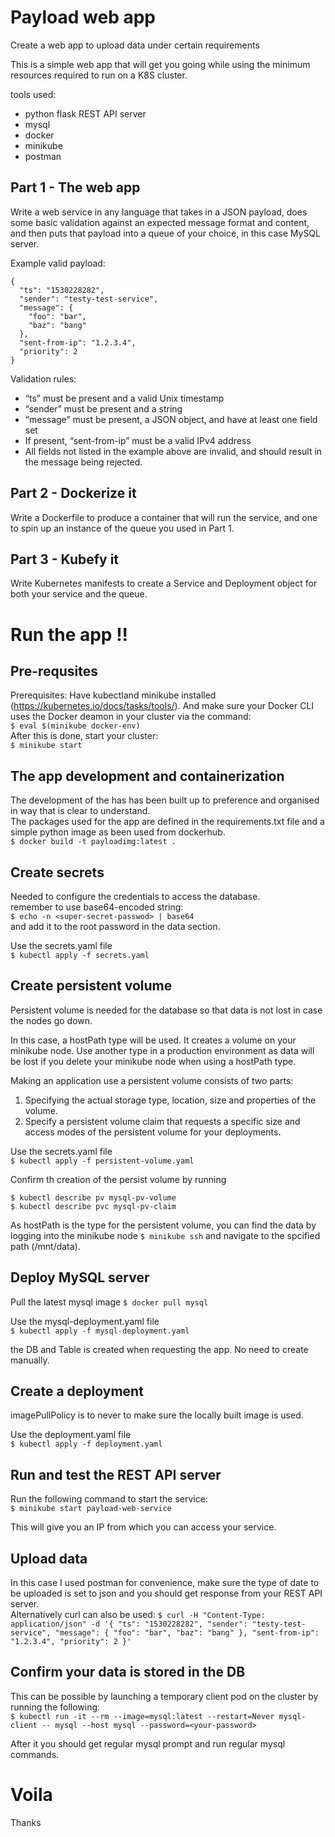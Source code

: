 # Payload web app
Create a web app to upload data under certain requirements

This is a simple web app that will get you going while using the minimum resources required to run on a K8S cluster.

tools used:
- python flask REST API server
- mysql
- docker
- minikube
- postman

## Part 1 - The web app

Write a web service in any language that takes in a JSON payload, does
some basic validation against an expected message format and content,
and then puts that payload into a queue of your choice, in this case MySQL server.

Example valid payload:

```
{
  "ts": "1530228282",
  "sender": "testy-test-service",
  "message": {
    "foo": "bar",
    "baz": "bang"
  },
  "sent-from-ip": "1.2.3.4",
  "priority": 2
}
```

Validation rules:
- “ts” must be present and a valid Unix timestamp
- “sender” must be present and a string
- “message” must be present, a JSON object, and have at least one
field set
- If present, “sent-from-ip” must be a valid IPv4 address
- All fields not listed in the example above are invalid, and
should result in the message being rejected.

## Part 2 - Dockerize it

Write a Dockerfile to produce a container that will run the service, and one to spin up an
instance of the queue you used in Part 1.

## Part 3 - Kubefy it

Write Kubernetes manifests to create a Service and Deployment object for both your service
and the queue.


# Run the app !!

## Pre-requsites

Prerequisites: Have kubectland minikube installed (https://kubernetes.io/docs/tasks/tools/). And make sure your Docker CLI uses the Docker deamon in your cluster via the command:  
`$ eval $(minikube docker-env)`  
After this is done, start your cluster:  
`$ minikube start`

## The app development and containerization

The development of the has has been built up to preference and organised in way that is clear to understand.  
The packages used for the app are defined in the requirements.txt file and a simple python image as been used from dockerhub.  
`$ docker build -t payloadimg:latest .`

## Create secrets

Needed to configure the credentials to access the database.  
remember to use base64-encoded string:  
`$ echo -n <super-secret-passwod> | base64`  
and add it to the root password in the data section.

Use the secrets.yaml file  
`$ kubectl apply -f secrets.yaml`

## Create persistent volume

Persistent volume is needed for the database so that data is not lost in case the nodes go down.

In this case, a hostPath type will be used. It creates a volume on your minikube node. Use another type in a production environment as data will be lost if you delete your minikube node when using a hostPath type.

Making an application use a persistent volume consists of two parts:

1. Specifying the actual storage type, location, size and properties of the volume.
2. Specify a persistent volume claim that requests a specific size and access modes of the persistent volume for your deployments. 

Use the secrets.yaml file  
`$ kubectl apply -f persistent-volume.yaml`

Confirm th creation of the persist volume by running
```
$ kubectl describe pv mysql-pv-volume
$ kubectl describe pvc mysql-pv-claim
```

As hostPath is the type for the persistent volume, you can find the data by logging into the minikube node `$ minikube ssh` and navigate to the spcified path (/mnt/data).

## Deploy MySQL server

Pull the latest mysql image `$ docker pull mysql`

Use the mysql-deployment.yaml file  
`$ kubectl apply -f mysql-deployment.yaml`

the DB and Table is created when requesting the app. No need to create manually.

## Create a deployment

imagePullPolicy is to never to make sure the locally built image is used.

Use the deployment.yaml file  
`$ kubectl apply -f deployment.yaml`

## Run and test the REST API server

Run the following command to start the service:  
`$ minikube start payload-web-service`

This will give you an IP from which you can access your service.


## Upload data

In this case I used postman for convenience, make sure the type of date to be uploaded is set to json and you should get response from your REST API server.  
Alternatively curl can also be used:
`$ curl -H "Content-Type: application/json" -d '{
  "ts": "1530228282",
  "sender": "testy-test-service",
  "message": {
    "foo": "bar",
    "baz": "bang"
  },
  "sent-from-ip": "1.2.3.4",
  "priority": 2
}'`

## Confirm your data is stored in the DB

This can be possible by launching a temporary client pod on the cluster by running the following:  
`$ kubectl run -it --rm --image=mysql:latest --restart=Never mysql-client -- mysql --host mysql --password=<your-password>`

After it you should get regular mysql prompt and run regular mysql commands.

# Voila

Thanks
